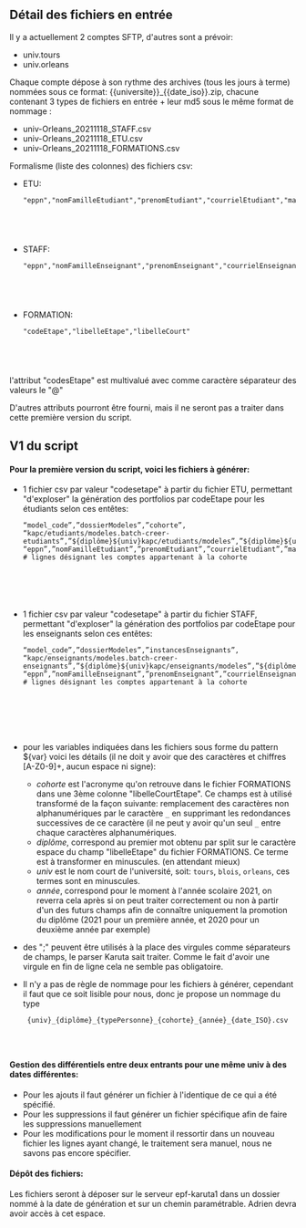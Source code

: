 ## Détail des fichiers en entrée

Il y a actuellement 2 comptes SFTP, d'autres sont a prévoir:

* univ.tours
* univ.orleans

Chaque compte dépose à son rythme des archives (tous les jours à terme) nommées sous ce format: {{universite}}_{{date_iso}}.zip, chacune contenant 3 types de fichiers en entrée + leur md5 sous le même format de nommage :

* univ-Orleans_20211118_STAFF.csv
* univ-Orleans_20211118_ETU.csv
* univ-Orleans_20211118_FORMATIONS.csv

Formalisme (liste des colonnes) des fichiers csv:

* ETU:

  ```
  "eppn","nomFamilleEtudiant","prenomEtudiant","courrielEtudiant","matriculeEtudiant","codesEtape"
  
  
  
  
  
  ```
* STAFF:

  ```
  "eppn","nomFamilleEnseignant","prenomEnseignant","courrielEnseignant","codesEtape"
  
  
  
  
  
  ```
* FORMATION:

  ```
  "codeEtape","libelleEtape","libelleCourt"
  
  
  
  
  
  ```

l'attribut "codesEtape" est multivalué avec comme caractère séparateur des valeurs le "@"

D'autres attributs pourront être fourni, mais il ne seront pas a traiter dans cette première version du script.

## V1 du script

#### Pour la première version du script, voici les fichiers à générer:

* 1 fichier csv par valeur "codesetape" à partir du fichier ETU, permettant "d'exploser" la génération des portfolios par codeEtape pour les étudiants selon ces entêtes:

  ```
  “model_code”,”dossierModeles”,”cohorte”,
  “kapc/etudiants/modeles.batch-creer-etudiants”,”${diplôme}${univ}kapc/etudiants/modeles”,”${diplôme}${univ}kapc/etudiants/instances/${cohorte}_${année}”
  “eppn”,”nomFamilleEtudiant”,”prenomEtudiant”,”courrielEtudiant”,”matriculeEtudiant”,
  # lignes désignant les comptes appartenant à la cohorte
  
  
  
  
  
  
  ```
* 1 fichier csv par valeur "codesetape" à partir du fichier STAFF, permettant "d'exploser" la génération des portfolios par codeEtape pour les enseignants selon ces entêtes:

  ```
  “model_code”,”dossierModeles”,”instancesEnseignants”,
  “kapc/enseignants/modeles.batch-creer-enseignants”,”${diplôme}${univ}kapc/enseignants/modeles”,”${diplôme}${univ}kapc/enseignants/instances/${cohorte}”,
  “eppn”,”nomFamilleEnseignant”,”prenomEnseignant”,”courrielEnseignant”,
  # lignes désignant les comptes appartenant à la cohorte
  
  
  
  
  
  
  
  ```
* pour les variables indiquées dans les fichiers sous forme du pattern ${var} voici les détails (il ne doit y avoir que des caractères et chiffres [A-Z0-9]+, aucun espace ni signe):
  * *cohorte* est l'acronyme qu'on retrouve dans le fichier FORMATIONS dans une 3ème colonne "libelleCourtEtape". Ce champs est à utilisé transformé de la façon suivante: remplacement des caractères non alphanumériques par le caractère `_` en supprimant les redondances successives de ce caractère (il ne peut y avoir qu'un seul `_` entre chaque caractères alphanumériques.
  * *diplôme*, correspond au premier mot obtenu par split sur le caractère espace du champ "libelleEtape" du fichier FORMATIONS. Ce terme est à transformer en minuscules. (en attendant mieux)
  * *univ* est le nom court de l'université, soit: `tours`, `blois`, `orleans`, ces termes sont en minuscules.
  * *année*, correspond pour le moment à l'année scolaire 2021, on reverra cela après si on peut traiter correctement ou non à partir d'un des futurs champs afin de connaître uniquement la promotion du diplôme (2021 pour un première année, et 2020 pour un deuxième année par exemple)
* des ";" peuvent être utilisés à la place des virgules comme séparateurs de champs, le parser Karuta sait traiter. Comme le fait d'avoir une virgule en fin de ligne cela ne semble pas obligatoire.
* Il n'y a pas de règle de nommage pour les fichiers à générer, cependant il faut que ce soit lisible pour nous, donc je propose un nommage du type

  ```
   {univ}_{diplôme}_{typePersonne}_{cohorte}_{année}_{date_ISO}.csv
  
  
  
  
  ```

#### Gestion des différentiels entre deux entrants pour une même univ à des dates différentes:

* Pour les ajouts il faut générer un fichier à l'identique de ce qui a été spécifié.
* Pour les suppressions il faut générer un fichier spécifique afin de faire les suppressions manuellement
* Pour les modifications pour le moment il ressortir dans un nouveau fichier les lignes ayant changé, le traitement sera manuel, nous ne savons pas encore spécifier.

#### Dépôt des fichiers:

Les fichiers seront à déposer sur le serveur epf-karuta1 dans un dossier nommé à la date de génération et sur un chemin paramétrable. Adrien devra avoir accès à cet espace.